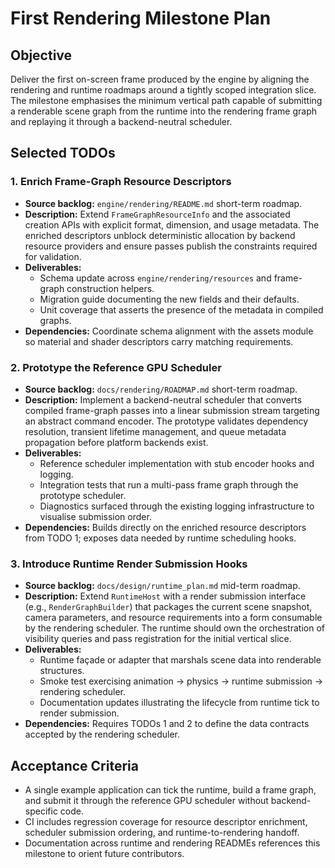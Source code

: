 # First Rendering Milestone Plan

## Objective

Deliver the first on-screen frame produced by the engine by aligning the rendering and runtime roadmaps around a tightly scoped
integration slice. The milestone emphasises the minimum vertical path capable of submitting a renderable scene graph from the
runtime into the rendering frame graph and replaying it through a backend-neutral scheduler.

## Selected TODOs

### 1. Enrich Frame-Graph Resource Descriptors
- **Source backlog:** `engine/rendering/README.md` short-term roadmap.
- **Description:** Extend `FrameGraphResourceInfo` and the associated creation APIs with explicit format, dimension, and usage
  metadata. The enriched descriptors unblock deterministic allocation by backend resource providers and ensure passes publish the
  constraints required for validation.
- **Deliverables:**
  - Schema update across `engine/rendering/resources` and frame-graph construction helpers.
  - Migration guide documenting the new fields and their defaults.
  - Unit coverage that asserts the presence of the metadata in compiled graphs.
- **Dependencies:** Coordinate schema alignment with the assets module so material and shader descriptors carry matching
  requirements.

### 2. Prototype the Reference GPU Scheduler
- **Source backlog:** `docs/rendering/ROADMAP.md` short-term roadmap.
- **Description:** Implement a backend-neutral scheduler that converts compiled frame-graph passes into a linear submission stream
  targeting an abstract command encoder. The prototype validates dependency resolution, transient lifetime management, and queue
  metadata propagation before platform backends exist.
- **Deliverables:**
  - Reference scheduler implementation with stub encoder hooks and logging.
  - Integration tests that run a multi-pass frame graph through the prototype scheduler.
  - Diagnostics surfaced through the existing logging infrastructure to visualise submission order.
- **Dependencies:** Builds directly on the enriched resource descriptors from TODO 1; exposes data needed by runtime scheduling
  hooks.

### 3. Introduce Runtime Render Submission Hooks
- **Source backlog:** `docs/design/runtime_plan.md` mid-term roadmap.
- **Description:** Extend `RuntimeHost` with a render submission interface (e.g., `RenderGraphBuilder`) that packages the current
  scene snapshot, camera parameters, and resource requirements into a form consumable by the rendering scheduler. The runtime
  should own the orchestration of visibility queries and pass registration for the initial vertical slice.
- **Deliverables:**
  - Runtime façade or adapter that marshals scene data into renderable structures.
  - Smoke test exercising animation → physics → runtime submission → rendering scheduler.
  - Documentation updates illustrating the lifecycle from runtime tick to render submission.
- **Dependencies:** Requires TODOs 1 and 2 to define the data contracts accepted by the rendering scheduler.

## Acceptance Criteria

- A single example application can tick the runtime, build a frame graph, and submit it through the reference GPU scheduler
  without backend-specific code.
- CI includes regression coverage for resource descriptor enrichment, scheduler submission ordering, and runtime-to-rendering
  handoff.
- Documentation across runtime and rendering READMEs references this milestone to orient future contributors.
